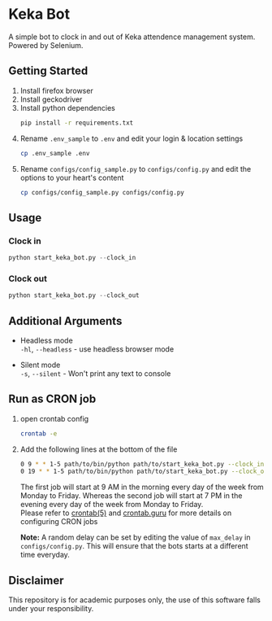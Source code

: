# Keka Bot

A simple bot to clock in and out of Keka attendence management system. Powered by Selenium.

## Getting Started

1. Install firefox browser
2. Install geckodriver
3. Install python dependencies
   ```bash
   pip install -r requirements.txt
   ```
4. Rename `.env_sample` to `.env` and edit your login & location settings
   ```bash
   cp .env_sample .env
   ```
5. Rename `configs/config_sample.py` to `configs/config.py` and edit the options to your heart's content
   ```bash
   cp configs/config_sample.py configs/config.py
   ```


## Usage

### Clock in
```python
python start_keka_bot.py --clock_in
```

### Clock out
```python
python start_keka_bot.py --clock_out
```

## Additional Arguments

- Headless mode<br>
  `-hl`, `--headless` - use headless browser mode

- Silent mode<br>
  `-s`, `--silent` - Won't print any text to console

## Run as CRON job

1. open crontab config
   ```bash
   crontab -e
   ```
2. Add the following lines at the bottom of the file
   ```bash
   0 9 * * 1-5 path/to/bin/python path/to/start_keka_bot.py --clock_in --silent --headless
   0 19 * * 1-5 path/to/bin/python path/to/start_keka_bot.py --clock_out --silent --headless
   ```
   The first job will start at 9 AM in the morning every day of the week from Monday to Friday. Whereas the second job will start at 7 PM in the evening every day of the week from Monday to Friday.<br>
   Please refer to [crontab(5)](https://man7.org/linux/man-pages/man5/crontab.5.html) and [crontab.guru](https://crontab.guru/#0_9_*_*_1-5) for more details on configuring CRON jobs<br>

   **Note:** A random delay can be set by editing the value of `max_delay` in `configs/config.py`. This will ensure that the bots starts at a different time everyday.


## Disclaimer

This repository is for academic purposes only, the use of this software falls under your responsibility.
